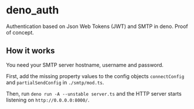 # deno_auth

Authentication based on Json Web Tokens (JWT) and SMTP in deno. Proof of concept.

## How it works

You need your SMTP server hostname, username and password.

First, add the missing property values to the config objects `connectConfig` and
`partialSendConfig` in `./smtp/mod.ts`.

Then, run `deno run -A --unstable server.ts` and the HTTP server starts
listening on `http://0.0.0.0:8000/`.
